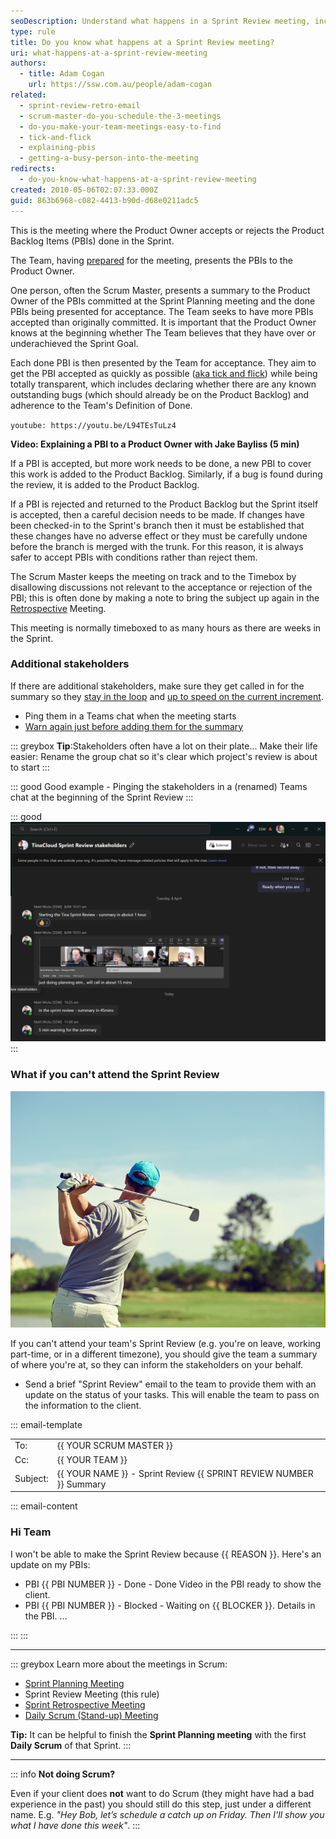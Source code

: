 ```yaml
---
seoDescription: Understand what happens in a Sprint Review meeting, including how PBIs are presented, accepted, or rejected, and how to keep stakeholders informed and engaged.
type: rule
title: Do you know what happens at a Sprint Review meeting?
uri: what-happens-at-a-sprint-review-meeting
authors:
  - title: Adam Cogan
    url: https://ssw.com.au/people/adam-cogan
related:
  - sprint-review-retro-email
  - scrum-master-do-you-schedule-the-3-meetings
  - do-you-make-your-team-meetings-easy-to-find
  - tick-and-flick
  - explaining-pbis
  - getting-a-busy-person-into-the-meeting
redirects:
  - do-you-know-what-happens-at-a-sprint-review-meeting
created: 2010-05-06T02:07:33.000Z
guid: 863b6968-c082-4413-b90d-d68e0211adc5
---
```

This is the meeting where the Product Owner accepts or rejects the Product Backlog Items (PBIs) done in the Sprint.

<!--endintro-->

The Team, having [prepared](/meeting-do-you-know-what-to-prepare-for-each-meeting) for the meeting, presents the PBIs to the Product Owner.

One person, often the Scrum Master, presents a summary to the Product Owner of the PBIs committed at the Sprint Planning meeting and the done PBIs being presented for acceptance. The Team seeks to have more PBIs accepted than originally committed. It is important that the Product Owner knows at the beginning whether The Team believes that they have over or underachieved the Sprint Goal.

Each done PBI is then presented by the Team for acceptance. They aim to get the PBI accepted as quickly as possible ([aka tick and flick](/tick-and-flick)) while being totally transparent, which includes declaring whether there are any known outstanding bugs (which should already be on the Product Backlog) and adherence to the Team's Definition of Done.

`youtube: https://youtu.be/L94TEsTuLz4`

**Video: Explaining a PBI to a Product Owner with Jake Bayliss (5 min)**

If a PBI is accepted, but more work needs to be done, a new PBI to cover this work is added to the Product Backlog. Similarly, if a bug is found during the review, it is added to the Product Backlog.

If a PBI is rejected and returned to the Product Backlog but the Sprint itself is accepted, then a careful decision needs to be made. If changes have been checked-in to the Sprint's branch then it must be established that these changes have no adverse effect or they must be carefully undone before the branch is merged with the trunk. For this reason, it is always safer to accept PBIs with conditions rather than reject them.

The Scrum Master keeps the meeting on track and to the Timebox by disallowing discussions not relevant to the acceptance or rejection of the PBI; this is often done by making a note to bring the subject up again in the [Retrospective](/do-you-know-what-happens-at-a-sprint-retrospective-meeting) Meeting.

This meeting is normally timeboxed to as many hours as there are weeks in the Sprint.

### Additional stakeholders

If there are additional stakeholders, make sure they get called in for the summary so they [stay in the loop](/loop-someone-in) and [up to speed on the current increment](https://www.linkedin.com/posts/scrum-trainer_scrum-agile-activity-6815396232366837760-Mhnb/).

* Ping them in a Teams chat when the meeting starts
* [Warn again just before adding them for the summary](/warn-then-call)

::: greybox
**Tip**:Stakeholders often have a lot on their plate... Make their life easier: Rename the group chat so it's clear which project's review is about to start
:::

::: good
Good example - Pinging the stakeholders in a (renamed) Teams chat at the beginning of the Sprint Review
:::

::: good
![Figure: Good example - Ping the stakeholders with a photo of the meeting starting, then again just before the summary](sprint-review-stakeholders.png)
:::

### What if you can't attend the Sprint Review

![Figure: Playing golf](Golf-holiday.png)

If you can't attend your team's Sprint Review (e.g. you're on leave, working part-time, or in a different timezone), you should give the team a summary of where you're at, so they can inform the stakeholders on your behalf.

* Send a brief "Sprint Review" email to the team to provide them with an update on the status of your tasks. This will enable the team to pass on the information to the client.

::: email-template

|          |     |
| -------- | --- |
| To:      | {{ YOUR SCRUM MASTER }} |
| Cc:      | {{ YOUR TEAM }} |
| Subject: | {{ YOUR NAME }} - Sprint Review {{ SPRINT REVIEW NUMBER }} Summary |\
::: email-content

### Hi Team

I won't be able to make the Sprint Review because {{ REASON }}. Here's an update on my PBIs:

* PBI {{ PBI NUMBER }} - Done - Done Video in the PBI ready to show the client.
* PBI {{ PBI NUMBER }} - Blocked - Waiting on {{ BLOCKER }}. Details in the PBI.
  ...

:::
:::

---

::: greybox
Learn more about the meetings in Scrum:

* [Sprint Planning Meeting](/what-happens-at-a-sprint-planning-meeting)
* Sprint Review Meeting (this rule)
* [Sprint Retrospective Meeting](/what-happens-at-a-sprint-retrospective-meeting "Sprint Retrospective Meeting")
* [Daily Scrum (Stand-up) Meeting](/methodology-daily-scrums "Daily Scrum Meeting")

**Tip:** It can be helpful to finish the **Sprint Planning meeting** with the first **Daily Scrum** of that Sprint.
:::

---

::: info
**Not doing Scrum?**

Even if your client does **not** want to do Scrum (they might have had a bad experience in the past) you should still do this step, just under a different name.
E.g. *"Hey Bob, let’s schedule a catch up on Friday. Then I'll show you what I have done this week"*.
:::
